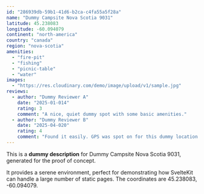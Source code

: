 ```yaml
---
id: "286939db-59b1-41d6-b2ca-c4fa55a5f28a"
name: "Dummy Campsite Nova Scotia 9031"
latitude: 45.238083
longitude: -60.094079
continent: "north-america"
country: "canada"
region: "nova-scotia"
amenities:
  - "fire-pit"
  - "fishing"
  - "picnic-table"
  - "water"
images:
  - "https://res.cloudinary.com/demo/image/upload/v1/sample.jpg"
reviews:
  - author: "Dummy Reviewer A"
    date: "2025-01-014"
    rating: 3
    comment: "A nice, quiet dummy spot with some basic amenities."
  - author: "Dummy Reviewer B"
    date: "2025-04-020"
    rating: 4
    comment: "Found it easily. GPS was spot on for this dummy location."
---
```


This is a **dummy description** for Dummy Campsite Nova Scotia 9031, generated for the proof of concept.

It provides a serene environment, perfect for demonstrating how SvelteKit can handle a large number of static pages. The coordinates are 45.238083, -60.094079.
